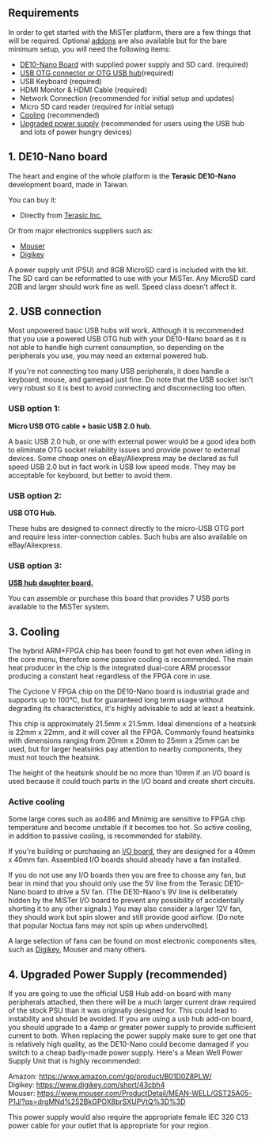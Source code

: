 ## Requirements
In order to get started with the MiSTer platform, there are a few things that will be required. Optional [addons](https://github.com/Hackshed/MiSTerDocumentation/wiki/How-to-get-your-own-addon-boards) are also available but for the bare minimum setup, you will need the following items:

* [DE10-Nano Board](How-to-start-with-MiSTer#1-de10-nano-board) with supplied power supply and SD card. (required)
* [USB OTG connector or OTG USB hub](How-to-start-with-MiSTer#2-usb-connection)(required)
* USB Keyboard (required)
* HDMI Monitor & HDMI Cable (required)
* Network Connection (recommended for initial setup and updates) 
* Micro SD card reader (required for initial setup)
* [Cooling](How-to-start-with-MiSTer#3-cooling) (recommended)
* [Upgraded power supply](https://github.com/MiSTer-devel/Main_MiSTer/wiki/How-to-start-with-MiSTer#4-upgraded-power-supply-recommended) (recommended for users using the USB hub and lots of power hungry devices)

## 1. DE10-Nano board
The heart and engine of the whole platform is the **Terasic DE10-Nano** development board, made in Taiwan.

You can buy it:
* Directly from [Terasic Inc.](http://www.terasic.com.tw/cgi-bin/page/archive.pl?Language=English&No=1046&PartNo=8)

Or from major electronics suppliers such as:
* [Mouser](http://www.mouser.com/ProductDetail/Terasic-Technologies/P0496/)
* [Digikey](https://www.digikey.com/product-detail/en/terasic-inc/P0496/P0496-ND/6817231)

A power supply unit (PSU) and 8GB MicroSD card is included with the kit. The SD card can be reformatted to use with your MiSTer.
Any MicroSD card 2GB and larger should work fine as well. Speed class doesn't affect it.

## 2. USB connection
Most unpowered basic USB hubs will work. Although it is recommended that you use a powered USB OTG hub with your DE10-Nano board as it is not able to handle high current consumption, so depending on the peripherals you use, you may need an external powered hub. 

If you're not connecting too many USB peripherals, it does handle a keyboard, mouse, and gamepad just fine. Do note that the USB socket isn't very robust so it is best to avoid connecting and disconnecting too often. 

### USB option 1:
**Micro USB OTG cable + basic USB 2.0 hub.** 

A basic USB 2.0 hub, or one with external power would be a good idea both to eliminate OTG socket reliability issues and provide power to external devices. Some cheap ones on eBay/Aliexpress may be declared as full speed USB 2.0 but in fact work in USB low speed mode. They may be acceptable for keyboard, but better to avoid them.

### USB option 2:
**USB OTG Hub.** 

These hubs are designed to connect directly to the micro-USB OTG port and require less inter-connection cables. Such hubs are also available on eBay/Aliexpress.

### USB option 3:
**[USB hub daughter board.](https://github.com/MiSTer-devel/Main_MiSTer/wiki/USB-Hub-daughter-board)** 

You can assemble or purchase this board that provides 7 USB ports available to the MiSTer system.

## 3. Cooling

The hybrid ARM+FPGA chip has been found to get hot even when idling in the core menu, therefore some passive cooling is recommended. The main heat producer in the chip is the integrated dual-core ARM processor producing a constant heat regardless of the FPGA core in use. 

The Cyclone V FPGA chip on the DE10-Nano board is industrial grade and supports up to 100°C, but for guaranteed long term usage without degrading its characteristics,  it's highly advisable to add at least a heatsink. 

This chip is approximately 21.5mm x 21.5mm. Ideal dimensions of a heatsink is 22mm x 22mm, and it will cover all the FPGA. Commonly found heatsinks with dimensions ranging from 20mm x 20mm to 25mm x 25mm can be used,  but for larger heatsinks pay attention to nearby components, they must not touch the heatsink. 

The height of the heatsink should be no more than 10mm if an I/O board is used because it could touch parts in the I/O board and create short circuits.

### Active cooling 

Some large cores such as ao486 and Minimig are sensitive to FPGA chip temperature and become unstable if it becomes too hot. So active cooling, in addition to passive cooling, is recommended for stability. 

If you're building or purchasing an [I/O board](https://github.com/MiSTer-devel/Main_MiSTer/wiki/IO-Board), they are designed for a 40mm x 40mm fan. Assembled I/O boards should already have a fan installed. 

If you do not use any I/O boards then you are free to choose any fan, but bear in mind that you should only use the 5V line from the Terasic DE10-Nano board to drive a 5V fan. (The DE10-Nano's 9V line is deliberately hidden by the MiSTer I/O board to prevent any possibility of accidentally shorting it to any other signals.) You may also consider a larger 12V fan, they should work but spin slower and still provide good airflow. (Do note that popular Noctua fans may not spin up when undervolted). 

A large selection of fans can be found on most electronic components sites, such as [Digikey](https://www.digikey.co.uk/products/en/fans-thermal-management/dc-fans/217?FV=38007c%2Cffe000d9%2Cb89e93&quantity=0&ColumnSort=0&page=1&pageSize=25&pkeyword=40mm+fan), Mouser and many others.

## 4. Upgraded Power Supply (recommended)

If you are going to use the official USB Hub add-on board with many peripherals attached, then there will be a much larger current draw required of the stock PSU than it was originally designed for. This could lead to instability and should be avoided. If you are using a usb hub add-on board, you should upgrade to a 4amp or greater power supply to provide sufficient current to both. When replacing the power supply make sure to get one that is relatively high quality, as the DE10-Nano could become damaged if you switch to a cheap badly-made power supply. Here's a Mean Well Power Supply Unit that is highly recommended:

Amazon: https://www.amazon.com/gp/product/B01D0Z8PLW/  
Digikey: https://www.digikey.com/short/43cbh4  
Mouser: https://www.mouser.com/ProductDetail/MEAN-WELL/GST25A05-P1J/?qs=drgMNd%252BkGPOX8brSXUPVtQ%3D%3D

This power supply would also require the appropriate female IEC 320 C13 power cable for your outlet that is appropriate for your region.